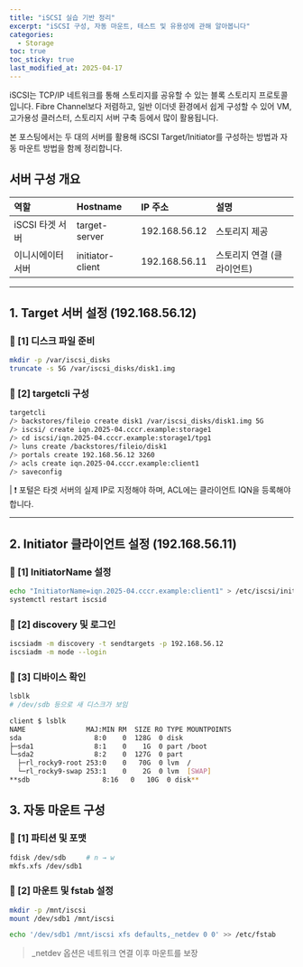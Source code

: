 ```yaml
---
title: "iSCSI 실습 기반 정리"
excerpt: "iSCSI 구성, 자동 마운트, 테스트 및 유용성에 관해 알아봅니다"
categories:
  - Storage
toc: true
toc_sticky: true
last_modified_at: 2025-04-17
---
```


iSCSI는 TCP/IP 네트워크를 통해 스토리지를 공유할 수 있는 블록 스토리지 프로토콜입니다. 
Fibre Channel보다 저렴하고, 일반 이더넷 환경에서 쉽게 구성할 수 있어 VM, 고가용성 클러스터, 스토리지 서버 구축 등에서 많이 활용됩니다. 

본 포스팅에서는 두 대의 서버를 활용해 iSCSI Target/Initiator를 구성하는 방법과 자동 마운트 방법을 함께 정리합니다.

## 서버 구성 개요

|역할 | Hostname | IP 주소 | 설명|
|:----  |:----  |:-|:----|
|iSCSI 타겟 서버 | target-server | 192.168.56.12 | 스토리지 제공|
|이니시에이터 서버 | initiator-client | 192.168.56.11 | 스토리지 연결 (클라이언트)|

---

## 1. Target 서버 설정 (192.168.56.12)

### 🔸 [1] 디스크 파일 준비

```bash
mkdir -p /var/iscsi_disks
truncate -s 5G /var/iscsi_disks/disk1.img
```

### 🔸 [2] targetcli 구성
```bash
targetcli
/> backstores/fileio create disk1 /var/iscsi_disks/disk1.img 5G
/> iscsi/ create iqn.2025-04.cccr.example:storage1
/> cd iscsi/iqn.2025-04.cccr.example:storage1/tpg1
/> luns create /backstores/fileio/disk1
/> portals create 192.168.56.12 3260
/> acls create iqn.2025-04.cccr.example:client1
/> saveconfig
```
| ❗ 포털은 타겟 서버의 실제 IP로 지정해야 하며, ACL에는 클라이언트 IQN을 등록해야 합니다.

---

## 2. Initiator 클라이언트 설정 (192.168.56.11)

### 🔸 [1] InitiatorName 설정

```bash
echo "InitiatorName=iqn.2025-04.cccr.example:client1" > /etc/iscsi/initiatorname.iscsi
systemctl restart iscsid
```

### 🔸 [2] discovery 및 로그인

```bash
iscsiadm -m discovery -t sendtargets -p 192.168.56.12
iscsiadm -m node --login
```

### 🔸 [3] 디바이스 확인

```bash
lsblk
# /dev/sdb 등으로 새 디스크가 보임

client $ lsblk
NAME               MAJ:MIN RM  SIZE RO TYPE MOUNTPOINTS
sda                  8:0    0  128G  0 disk 
├─sda1               8:1    0    1G  0 part /boot
└─sda2               8:2    0  127G  0 part 
  ├─rl_rocky9-root 253:0    0   70G  0 lvm  /
  └─rl_rocky9-swap 253:1    0    2G  0 lvm  [SWAP]
**sdb                  8:16   0   10G  0 disk** 
```

## 3. 자동 마운트 구성

### 🔸 [1] 파티션 및 포맷

```bash
fdisk /dev/sdb     # n → w
mkfs.xfs /dev/sdb1
```

### 🔸 [2] 마운트 및 fstab 설정

```bash
mkdir -p /mnt/iscsi
mount /dev/sdb1 /mnt/iscsi

echo '/dev/sdb1 /mnt/iscsi xfs defaults,_netdev 0 0' >> /etc/fstab
```
> _netdev 옵션은 네트워크 연결 이후 마운트를 보장



